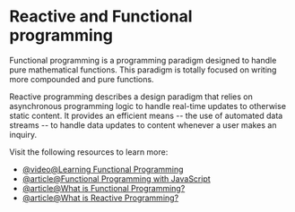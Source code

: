 # Reactive and Functional programming

Functional programming is a programming paradigm designed to handle pure mathematical functions. This paradigm is totally focused on writing more compounded and pure functions.

Reactive programming describes a design paradigm that relies on asynchronous programming logic to handle real-time updates to otherwise static content. It provides an efficient means -- the use of automated data streams -- to handle data updates to content whenever a user makes an inquiry.

Visit the following resources to learn more:

- [@video@Learning Functional Programming](https://youtube.com/watch?v=e-5obm1G_FY)
- [@article@Functional Programming with JavaScript](https://www.telerik.com/blogs/functional-programming-javascript)
- [@article@What is Functional Programming?](https://www.freecodecamp.org/news/functional-programming-in-javascript/)
- [@article@What is Reactive Programming?](https://www.techtarget.com/searchapparchitecture/definition/reactive-programming)
